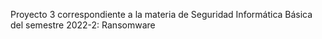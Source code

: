 Proyecto 3 correspondiente a la materia de Seguridad Informática Básica del semestre 2022-2: Ransomware
